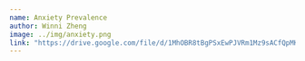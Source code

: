 ```yaml
---
name: Anxiety Prevalence
author: Winni Zheng
image: ../img/anxiety.png
link: "https://drive.google.com/file/d/1MhOBR8tBgPSxEwPJVRm1Mz9sACfQpMKA/view?usp=sharing"
---
```

